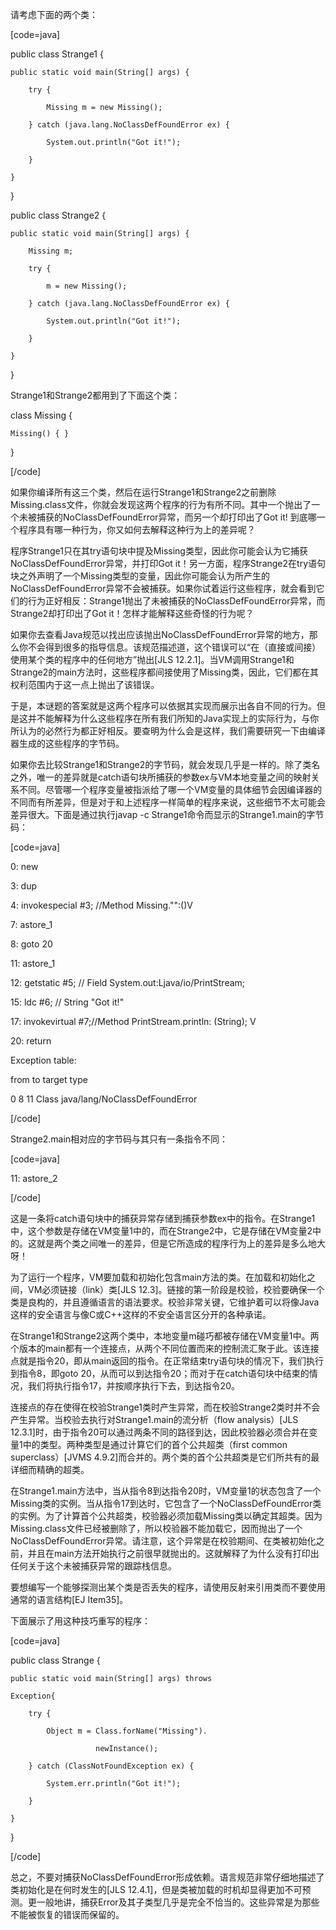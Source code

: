 请考虑下面的两个类： 
[code=java] 
public class Strange1 {
    public static void main(String[] args) {
        try {
            Missing m = new Missing();
        } catch (java.lang.NoClassDefFoundError ex) {
            System.out.println("Got it!");
        }
    }
}

public class Strange2 {
    public static void main(String[] args) {
        Missing m;
        try {
            m = new Missing();
        } catch (java.lang.NoClassDefFoundError ex) {
            System.out.println("Got it!");
        }
    } 
}
Strange1和Strange2都用到了下面这个类： 
class Missing {
    Missing() { }
}
[/code]
如果你编译所有这三个类，然后在运行Strange1和Strange2之前删除Missing.class文件，你就会发现这两个程序的行为有所不同。其中一个抛出了一个未被捕获的NoClassDefFoundError异常，而另一个却打印出了Got it! 到底哪一个程序具有哪一种行为，你又如何去解释这种行为上的差异呢？ 
程序Strange1只在其try语句块中提及Missing类型，因此你可能会认为它捕获NoClassDefFoundError异常，并打印Got it！另一方面，程序Strange2在try语句块之外声明了一个Missing类型的变量，因此你可能会认为所产生的NoClassDefFoundError异常不会被捕获。如果你试着运行这些程序，就会看到它们的行为正好相反：Strange1抛出了未被捕获的NoClassDefFoundError异常，而Strange2却打印出了Got it！怎样才能解释这些奇怪的行为呢？ 
如果你去查看Java规范以找出应该抛出NoClassDefFoundError异常的地方，那么你不会得到很多的指导信息。该规范描述道，这个错误可以“在（直接或间接）使用某个类的程序中的任何地方”抛出[JLS 12.2.1]。当VM调用Strange1和Strange2的main方法时，这些程序都间接使用了Missing类，因此，它们都在其权利范围内于这一点上抛出了该错误。 
于是，本谜题的答案就是这两个程序可以依据其实现而展示出各自不同的行为。但是这并不能解释为什么这些程序在所有我们所知的Java实现上的实际行为，与你所认为的必然行为都正好相反。要查明为什么会是这样，我们需要研究一下由编译器生成的这些程序的字节码。 
如果你去比较Strange1和Strange2的字节码，就会发现几乎是一样的。除了类名之外，唯一的差异就是catch语句块所捕获的参数ex与VM本地变量之间的映射关系不同。尽管哪一个程序变量被指派给了哪一个VM变量的具体细节会因编译器的不同而有所差异，但是对于和上述程序一样简单的程序来说，这些细节不太可能会差异很大。下面是通过执行javap -c Strange1命令而显示的Strange1.main的字节码： 
[code=java] 
0: new
3: dup
4: invokespecial    #3; //Method Missing."<init>":()V
7: astore_1
8: goto 20
11: astore_1
12: getstatic       #5; // Field System.out:Ljava/io/PrintStream;
15: ldc             #6; // String "Got it!"
17: invokevirtual   #7;//Method PrintStream.println: (String); V
20: return
Exception table:
from to target type
  0   8    11    Class java/lang/NoClassDefFoundError
[/code]
Strange2.main相对应的字节码与其只有一条指令不同： 
[code=java] 
11: astore_2
[/code]
这是一条将catch语句块中的捕获异常存储到捕获参数ex中的指令。在Strange1中，这个参数是存储在VM变量1中的，而在Strange2中，它是存储在VM变量2中的。这就是两个类之间唯一的差异，但是它所造成的程序行为上的差异是多么地大呀！ 
为了运行一个程序，VM要加载和初始化包含main方法的类。在加载和初始化之间，VM必须链接（link）类[JLS 12.3]。链接的第一阶段是校验，校验要确保一个类是良构的，并且遵循语言的语法要求。校验非常关键，它维护着可以将像Java这样的安全语言与像C或C++这样的不安全语言区分开的各种承诺。 
在Strange1和Strange2这两个类中，本地变量m碰巧都被存储在VM变量1中。两个版本的main都有一个连接点，从两个不同位置而来的控制流汇聚于此。该连接点就是指令20，即从main返回的指令。在正常结束try语句块的情况下，我们执行到指令8，即goto 20，从而可以到达指令20；而对于在catch语句块中结束的情况，我们将执行指令17，并按顺序执行下去，到达指令20。 
连接点的存在使得在校验Strange1类时产生异常，而在校验Strange2类时并不会产生异常。当校验去执行对Strange1.main的流分析（flow analysis）[JLS 12.3.1]时，由于指令20可以通过两条不同的路径到达，因此校验器必须合并在变量1中的类型。两种类型是通过计算它们的首个公共超类（first common superclass）[JVMS 4.9.2]而合并的。两个类的首个公共超类是它们所共有的最详细而精确的超类。 
在Strange1.main方法中，当从指令8到达指令20时，VM变量1的状态包含了一个Missing类的实例。当从指令17到达时，它包含了一个NoClassDefFoundError类的实例。为了计算首个公共超类，校验器必须加载Missing类以确定其超类。因为Missing.class文件已经被删除了，所以校验器不能加载它，因而抛出了一个NoClassDefFoundError异常。请注意，这个异常是在校验期间、在类被初始化之前，并且在main方法开始执行之前很早就抛出的。这就解释了为什么没有打印出任何关于这个未被捕获异常的跟踪栈信息。 
要想编写一个能够探测出某个类是否丢失的程序，请使用反射来引用类而不要使用通常的语言结构[EJ Item35]。 
下面展示了用这种技巧重写的程序： 
[code=java]
public class Strange {
    public static void main(String[] args) throws  
    Exception{
        try {
            Object m = Class.forName("Missing").
                       newInstance();
        } catch (ClassNotFoundException ex) {
            System.err.println("Got it!");
        }
    }
}
[/code]
总之，不要对捕获NoClassDefFoundError形成依赖。语言规范非常仔细地描述了类初始化是在何时发生的[JLS 12.4.1]，但是类被加载的时机却显得更加不可预测。更一般地讲，捕获Error及其子类型几乎是完全不恰当的。这些异常是为那些不能被恢复的错误而保留的。